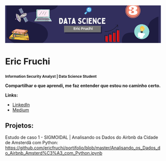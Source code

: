 <p align="center">
  <img src="Data science.png" >
</p>

# Eric Fruchi
<sub>**Information Security Analyst | Data Science Student**</sub>

**Compartilhar o que aprendi, me faz entender que estou no caminho certo.**

**Links:**
* [LinkedIn](https://www.linkedin.com/in/eric-fruchi-93137387/)
* [Medium](https://medium.com/@ericfruchi)


## Projetos:
Estudo de caso 1 - SIGMOIDAL | Analisando os Dados do Airbnb da Cidade de Amsterdã com Python: https://github.com/ericfruchi/portifolio/blob/master/Analisando_os_Dados_do_Airbnb_Amsterd%C3%A3_com_Python.ipynb
